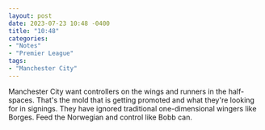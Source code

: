 ```yaml
---
layout: post
date: 2023-07-23 10:48 -0400
title: "10:48"
categories:
- "Notes"
- "Premier League"
tags:
- "Manchester City"
---
```


Manchester City want controllers on the wings and runners in the half-spaces. That's the mold that is getting promoted and what they're looking for in signings. They have ignored traditional one-dimensional wingers like Borges. Feed the Norwegian and control like Bobb can.
